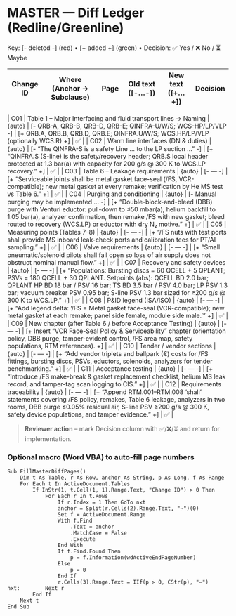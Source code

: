 # MASTER — Diff Ledger (Redline/Greenline)

Key: [- deleted -] (red) • [+ added +] (green) • Decision: ✅ Yes / ❌ No / ⏳ Maybe

| Change ID | Where (Anchor → Subclause) | Page | Old text ([-…-]) | New text ([+…+]) | Decision |
|---|---|---:|---|---|---|

| C01 | Table 1 – Major Interfacing and fluid transport lines → Naming | {auto} | [- QRB-A, QRB-B, QRB-D, QRB-E; QINFRA-U/W/S; WCS-HP/LP/VLP -] | [+ QRB.A, QRB.B, QRB.D, QRB.E; QINFRA.U/W/S; WCS.HP/LP/VLP (optionally WCS.R) +] | ✅ |
| C02 | Warm line interfaces (DN & duties) | {auto} | [- “The QINFRA-S is a safety Line … to the LP suction …” -] | [+ “QINFRA.S (S-line) is the safety/recovery header; QRB.S local header protected at 1.3 bar(a) with capacity for 200 g/s @ 300 K to WCS.LP recovery.” +] | ✅ |
| C03 | Table 6 – Leakage requirements | {auto} | [- — -] | [+ “Serviceable joints shall be metal gasket face-seal (/FS, VCR-compatible); new metal gasket at every remake; verification by He MS test vs Table 6.” +] | ✅ |
| C04 | Purging and conditioning | {auto} | [- Manual purging may be implemented … -] | [+ “Double-block-and-bleed (DBB) purge with Venturi eductor: pull-down to ≤50 mbar(a), helium backfill to 1.05 bar(a), analyzer confirmation, then remake /FS with new gasket; bleed routed to recovery (WCS.LP) or eductor with dry N₂ motive.” +] | ✅ |
| C05 | Measuring points (Tables 7–8) | {auto} | [- — -] | [+ “/FS nuts with test ports shall provide MS inboard leak-check ports and calibration tees for PT/AI sampling.” +] | ✅ |
| C06 | Valve requirements | {auto} | [- — -] | [+ “Small pneumatic/solenoid pilots shall fail open so loss of air supply does not obstruct nominal manual flow.” +] | ✅ |
| C07 | Recovery and safety devices | {auto} | [- — -] | [+ “Populations: Bursting discs = 60 QCELL + 5 QPLANT; PSVs = 180 QCELL + 30 QPLANT. Setpoints (abs): QCELL BD 2.0 bar; QPLANT HP BD 18 bar / PSV 16 bar; TS BD 3.5 bar / PSV 4.0 bar; LP PSV 1.3 bar; vacuum breaker PSV 0.95 bar; S-line PSV 1.3 bar sized for ≥200 g/s @ 300 K to WCS.LP.” +] | ✅ |
| C08 | P&ID legend (ISA/ISO) | {auto} | [- — -] | [+ “Add legend delta: ‘/FS = Metal gasket face-seal (VCR-compatible); new metal gasket at each remake; panel side female, module side male.’” +] | ✅ |
| C09 | New chapter (after Table 6 / before Acceptance Testing) | {auto} | [- — -] | [+ Insert “VCR Face-Seal Policy & Serviceability” chapter (orientation policy, DBB purge, tamper-evident control, /FS area map, safety populations, RTM references). +] | ✅ |
| C10 | Tender / vendor sections | {auto} | [- — -] | [+ “Add vendor triplets and ballpark (€) costs for /FS fittings, bursting discs, PSVs, eductors, solenoids, analyzers for tender benchmarking.” +] | ✅ |
| C11 | Acceptance testing | {auto} | [- — -] | [+ “Introduce /FS make-break & gasket replacement checklist, helium MS leak record, and tamper-tag scan logging to CIS.” +] | ✅ |
| C12 | Requirements traceability | {auto} | [- — -] | [+ “Append RTM.001–RTM.008 ‘shall’ statements covering /FS policy, remakes, Table 6 leakage, analyzers in two rooms, DBB purge ≤0.05% residual air, S-line PSV ≥200 g/s @ 300 K, safety device populations, and tamper evidence.” +] | ✅ |

> **Reviewer action** – mark Decision column with ✅/❌/⏳ and return for implementation.

### Optional macro (Word VBA) to auto-fill page numbers

```vba
Sub FillMasterDiffPages()
    Dim t As Table, r As Row, anchor As String, p As Long, f As Range
    For Each t In ActiveDocument.Tables
        If InStr(1, t.Cell(1, 1).Range.Text, "Change ID") > 0 Then
            For Each r In t.Rows
                If r.Index = 1 Then GoTo nxt
                anchor = Split(r.Cells(2).Range.Text, "→")(0)
                Set f = ActiveDocument.Range
                With f.Find
                    .Text = anchor
                    .MatchCase = False
                    .Execute
                End With
                If f.Find.Found Then
                    p = f.Information(wdActiveEndPageNumber)
                Else
                    p = 0
                End If
                r.Cells(3).Range.Text = IIf(p > 0, CStr(p), "—")
nxt:        Next r
        End If
    Next t
End Sub
```

